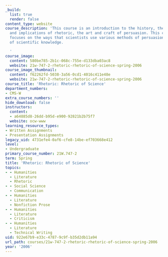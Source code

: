 ```yaml
---
_build:
  list: true
  render: false
content_type: website
course_description: 'This course is an introduction to the history, theory, practice,
  and implications of rhetoric, the art and craft of persuasion. This course specifically
  focuses on the ways that scientists use various methods of persuasion in the construction
  of scientific knowledge.

  '
course_image:
  content: 580be785-2b1c-068c-755e-d133dba03ac8
  website: 21w-747-2-rhetoric-rhetoric-of-science-spring-2006
course_image_thumbnail:
  content: f62262fd-5038-3a56-0cd1-4016c411e48e
  website: 21w-747-2-rhetoric-rhetoric-of-science-spring-2006
course_title: 'Rhetoric: Rhetoric of Science'
department_numbers:
- CMS-W
extra_course_numbers: ''
hide_download: false
instructors:
  content:
  - a64885d8-26dd-b95d-e900-92821b2b75f7
  website: ocw-www
learning_resource_types:
- Written Assignments
- Presentation Assignments
legacy_uid: 4731efe4-0af6-cfe8-14be-ef703668e412
level:
- Undergraduate
primary_course_number: 21W.747-2
term: Spring
title: 'Rhetoric: Rhetoric of Science'
topics:
- - Humanities
  - Literature
  - Rhetoric
- - Social Science
  - Communication
- - Humanities
  - Literature
  - Nonfiction Prose
- - Humanities
  - Literature
  - Criticism
- - Humanities
  - Literature
  - Technical Writing
uid: 922e67b9-e33c-4787-9c9f-b35d2db11a94
url_path: courses/21w-747-2-rhetoric-rhetoric-of-science-spring-2006
year: '2006'
---
```

